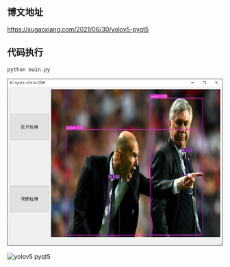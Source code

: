 ## 博文地址

<https://xugaoxiang.com/2021/06/30/yolov5-pyqt5>

## 代码执行

```
python main.py
```

![yolov5 pyqt5](data/screenshot.png)

![yolov5 pyqt5](data/screenshot.gif)